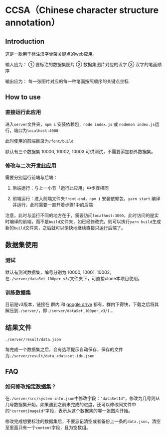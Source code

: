 # CCSA（Chinese character structure annotation）

## Introduction

这是一款用于标注汉字骨架关键点的web应用。

输入应为：
① 要标注的数据集图片
② 数据集图片对应的汉字
③ 汉字的笔画顺序

输出应为：
每一张图片对应的每一种笔画按照顺序的关键点坐标

## How to use

### 直接运行此应用

进入`server`文件夹，`npm i` 安装依赖包，`node index.js` 或 `nodemon index.js`运行，端口为`localhost:4000`

此时使用的前端目录为`/font/build`

默认有三个数据集 10000, 10002, 10003 可供测试，不需要添加额外数据集。

### 修改与二次开发此应用

需要分别运行前端与后端：

1. 后端运行：与上一小节「运行此应用」中步骤相同

2. 前端运行：进入前端文件夹`front-end`，`npm i` 安装依赖包，`yarn start` 编译并运行，此时需要一直开着步骤1中的后端

注意，此时与运行不同的地方在于，需要访问`localhost:3000`，此时访问的是实时编译的前端，而不是`build`文件夹，如已经修改完，则可以执行`yarn build`生成新的`build`文件夹，之后就可以愉快地继续直接只运行后端了。

## 数据集使用

### 测试

默认有测试数据集，编号分别为 10000, 10001, 10002，在`./server/dataSet_100per_v3/`文件夹下，可直接clone本项目使用。

### 训练数据集

目前是v3版本，链接在 群内 和 [google drive](https://drive.google.com/file/d/1w6fJXPaL70ijfs2HM3rGLcOrBnemuDz8/view?usp=sharing) 都有，群内下得快，下载之后将其解压到`./server/`，即`./server/dataSet_100per_v3/1`...

## 结果文件

`./server/result/data.json`

每完成一个数据集之后，会有选项提示自动保存，保存的文件为`./server/result/data_<dataset-id>.json`

## FAQ

### 如何修改指定数据集？

在`./server/src/system-info.json`中修改字段：`"dataSetId"`，修改为几号则从几号数据集开始。如果遇到之前未完成的进度，还可以修改同文件中的`"currentImageId"`字段，表示从这个数据集的哪一张图片开始。

修改完成想要标注的数据集后，不要忘记清空或者备份上一条的`data.json`，清空至里面只有一个`content`字段，且为空数组。
